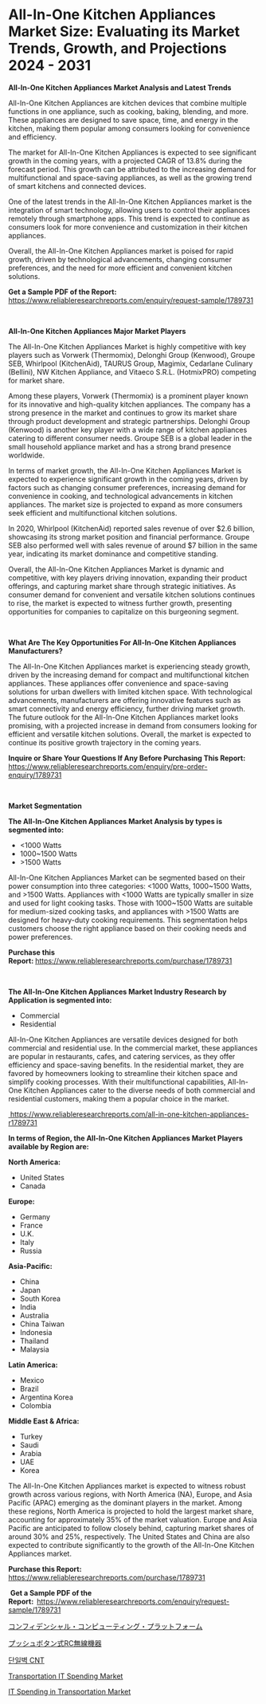 <p><h1>All-In-One Kitchen Appliances Market Size: Evaluating its Market Trends, Growth, and Projections 2024 - 2031</h1></p><p><strong>All-In-One Kitchen Appliances Market Analysis and Latest Trends</strong></p>
<p><p>All-In-One Kitchen Appliances are kitchen devices that combine multiple functions in one appliance, such as cooking, baking, blending, and more. These appliances are designed to save space, time, and energy in the kitchen, making them popular among consumers looking for convenience and efficiency.</p><p>The market for All-In-One Kitchen Appliances is expected to see significant growth in the coming years, with a projected CAGR of 13.8% during the forecast period. This growth can be attributed to the increasing demand for multifunctional and space-saving appliances, as well as the growing trend of smart kitchens and connected devices.</p><p>One of the latest trends in the All-In-One Kitchen Appliances market is the integration of smart technology, allowing users to control their appliances remotely through smartphone apps. This trend is expected to continue as consumers look for more convenience and customization in their kitchen appliances.</p><p>Overall, the All-In-One Kitchen Appliances market is poised for rapid growth, driven by technological advancements, changing consumer preferences, and the need for more efficient and convenient kitchen solutions.</p></p>
<p><strong>Get a Sample PDF of the Report:&nbsp;</strong> <a href="https://www.reliableresearchreports.com/enquiry/request-sample/1789731">https://www.reliableresearchreports.com/enquiry/request-sample/1789731</a></p>
<p>&nbsp;</p>
<p><strong>All-In-One Kitchen Appliances Major Market Players</strong></p>
<p><p>The All-In-One Kitchen Appliances Market is highly competitive with key players such as Vorwerk (Thermomix), Delonghi Group (Kenwood), Groupe SEB, Whirlpool (KitchenAid), TAURUS Group, Magimix, Cedarlane Culinary (Bellini), NW Kitchen Appliance, and Vitaeco S.R.L. (HotmixPRO) competing for market share.</p><p>Among these players, Vorwerk (Thermomix) is a prominent player known for its innovative and high-quality kitchen appliances. The company has a strong presence in the market and continues to grow its market share through product development and strategic partnerships. Delonghi Group (Kenwood) is another key player with a wide range of kitchen appliances catering to different consumer needs. Groupe SEB is a global leader in the small household appliance market and has a strong brand presence worldwide.</p><p>In terms of market growth, the All-In-One Kitchen Appliances Market is expected to experience significant growth in the coming years, driven by factors such as changing consumer preferences, increasing demand for convenience in cooking, and technological advancements in kitchen appliances. The market size is projected to expand as more consumers seek efficient and multifunctional kitchen solutions.</p><p>In 2020, Whirlpool (KitchenAid) reported sales revenue of over $2.6 billion, showcasing its strong market position and financial performance. Groupe SEB also performed well with sales revenue of around $7 billion in the same year, indicating its market dominance and competitive standing.</p><p>Overall, the All-In-One Kitchen Appliances Market is dynamic and competitive, with key players driving innovation, expanding their product offerings, and capturing market share through strategic initiatives. As consumer demand for convenient and versatile kitchen solutions continues to rise, the market is expected to witness further growth, presenting opportunities for companies to capitalize on this burgeoning segment.</p></p>
<p>&nbsp;</p>
<p><strong>What Are The Key Opportunities For All-In-One Kitchen Appliances Manufacturers?</strong></p>
<p><p>The All-In-One Kitchen Appliances market is experiencing steady growth, driven by the increasing demand for compact and multifunctional kitchen appliances. These appliances offer convenience and space-saving solutions for urban dwellers with limited kitchen space. With technological advancements, manufacturers are offering innovative features such as smart connectivity and energy efficiency, further driving market growth. The future outlook for the All-In-One Kitchen Appliances market looks promising, with a projected increase in demand from consumers looking for efficient and versatile kitchen solutions. Overall, the market is expected to continue its positive growth trajectory in the coming years.</p></p>
<p><strong>Inquire or Share Your Questions If Any Before Purchasing This Report:</strong> <a href="https://www.reliableresearchreports.com/enquiry/pre-order-enquiry/1789731">https://www.reliableresearchreports.com/enquiry/pre-order-enquiry/1789731</a></p>
<p>&nbsp;</p>
<p><strong>Market Segmentation</strong></p>
<p><strong>The All-In-One Kitchen Appliances Market Analysis by types is segmented into:</strong></p>
<p><ul><li><1000 Watts</li><li>1000~1500 Watts</li><li>>1500 Watts</li></ul></p>
<p><p>All-In-One Kitchen Appliances Market can be segmented based on their power consumption into three categories: <1000 Watts, 1000~1500 Watts, and >1500 Watts. Appliances with <1000 Watts are typically smaller in size and used for light cooking tasks. Those with 1000~1500 Watts are suitable for medium-sized cooking tasks, and appliances with >1500 Watts are designed for heavy-duty cooking requirements. This segmentation helps customers choose the right appliance based on their cooking needs and power preferences.</p></p>
<p><strong>Purchase this Report:&nbsp;</strong><a href="https://www.reliableresearchreports.com/purchase/1789731">https://www.reliableresearchreports.com/purchase/1789731</a></p>
<p>&nbsp;</p>
<p><strong>The All-In-One Kitchen Appliances Market Industry Research by Application is segmented into:</strong></p>
<p><ul><li>Commercial</li><li>Residential</li></ul></p>
<p><p>All-In-One Kitchen Appliances are versatile devices designed for both commercial and residential use. In the commercial market, these appliances are popular in restaurants, cafes, and catering services, as they offer efficiency and space-saving benefits. In the residential market, they are favored by homeowners looking to streamline their kitchen space and simplify cooking processes. With their multifunctional capabilities, All-In-One Kitchen Appliances cater to the diverse needs of both commercial and residential customers, making them a popular choice in the market.</p></p>
<p><a href="https://www.reliableresearchreports.com/all-in-one-kitchen-appliances-r1789731">&nbsp;https://www.reliableresearchreports.com/all-in-one-kitchen-appliances-r1789731</a></p>
<p><strong>In terms of Region, the All-In-One Kitchen Appliances Market Players available by Region are:</strong></p>
<p>
    <p> <strong> North America: </strong>
        <ul>
            <li>United States</li>
            <li>Canada</li>
        </ul>
        </p> 
    <p> <strong> Europe: </strong>
        <ul>
            <li>Germany</li>
            <li>France</li>
            <li>U.K.</li>
            <li>Italy</li>
            <li>Russia</li>
        </ul>
        </p> 
    <p> <strong> Asia-Pacific: </strong>
        <ul>
            <li>China</li>
            <li>Japan</li>
            <li>South Korea</li>
            <li>India</li>
            <li>Australia</li>
            <li>China Taiwan</li>
            <li>Indonesia</li>
            <li>Thailand</li>
            <li>Malaysia</li>
        </ul>
        </p> 
    <p> <strong> Latin America: </strong>
        <ul>
            <li>Mexico</li>
            <li>Brazil</li>
            <li>Argentina Korea</li>
            <li>Colombia</li>
        </ul>
        </p> 
    <p> <strong> Middle East & Africa: </strong>
        <ul>
            <li>Turkey</li>
            <li>Saudi</li>
            <li>Arabia</li>
            <li>UAE</li>
            <li>Korea</li>
        </ul>
    </p>
    </p>
<p><p>The All-In-One Kitchen Appliances market is expected to witness robust growth across various regions, with North America (NA), Europe, and Asia Pacific (APAC) emerging as the dominant players in the market. Among these regions, North America is projected to hold the largest market share, accounting for approximately 35% of the market valuation. Europe and Asia Pacific are anticipated to follow closely behind, capturing market shares of around 30% and 25%, respectively. The United States and China are also expected to contribute significantly to the growth of the All-In-One Kitchen Appliances market.</p></p>
<p><strong>Purchase this Report: </strong><a href="https://www.reliableresearchreports.com/purchase/1789731">https://www.reliableresearchreports.com/purchase/1789731</a></p>
<p>&nbsp;<strong>Get a Sample PDF of the Report:&nbsp;&nbsp;</strong><a href="https://www.reliableresearchreports.com/enquiry/request-sample/1789731">https://www.reliableresearchreports.com/enquiry/request-sample/1789731</a></p>
<p><strong></strong></p>
<p><p><a href="https://medium.com/@deontestanton2023/%E6%A9%9F%E5%AF%86%E6%BC%94%E7%AE%97%E3%83%97%E3%83%A9%E3%83%83%E3%83%88%E3%83%95%E3%82%A9%E3%83%BC%E3%83%A0%E5%B8%82%E5%A0%B4-%E5%B8%82%E5%A0%B4cagr-%E5%B8%82%E5%A0%B4%E3%83%88%E3%83%AC%E3%83%B3%E3%83%89-%E3%81%8A%E3%82%88%E3%81%B3%E6%88%90%E9%95%B7%E6%88%A6%E7%95%A5%E3%81%B8%E3%81%AE%E6%B4%9E%E5%AF%9F-022d52f68677">コンフィデンシャル・コンピューティング・プラットフォーム</a></p><p><a href="https://github.com/hwbcz413288296/Market-Research-Report-List-2/blob/main/5537757106138.md">プッシュボタン式RC無線機器</a></p><p><a href="https://medium.com/@avramcornescu20221/%EB%8B%A8%EC%9D%BC-%EB%B2%BD-%ED%83%84%EC%86%8C%EB%82%98%EB%85%B8%ED%8A%9C%EB%B8%8C-%EC%8B%9C%EC%9E%A5-%EC%A1%B0%EC%82%AC-%EB%B3%B4%EA%B3%A0%EC%84%9C-2024%EB%85%84%EB%B6%80%ED%84%B0-2031%EB%85%84%EA%B9%8C%EC%A7%80%EC%9D%98-%EC%97%AD%EC%82%AC-%EB%B0%8F-%EC%98%88%EC%B8%A1-1e63cdd53fbe">단일벽 CNT</a></p><p><a href="https://github.com/Sherrillcrooksxa8i18ucf2m/Market-Research-Report-List-2/blob/main/transportation-it-spending-market.md">Transportation IT Spending Market</a></p><p><a href="https://github.com/AlysaLedner2023/Market-Research-Report-List-1/blob/main/it-spending-in-transportation-market.md">IT Spending in Transportation Market</a></p></p>